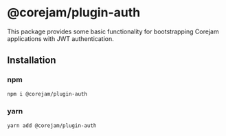 # @corejam/plugin-auth

This package provides some basic functionality for bootstrapping Corejam applications with JWT authentication.

## Installation

### npm
```bash
npm i @corejam/plugin-auth
```
### yarn
```bash
yarn add @corejam/plugin-auth
```